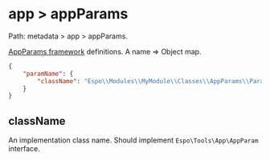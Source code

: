 # app > appParams

Path: metadata > app > appParams.

[AppParams framework](../app-params.md) definitions. A name => Object map.

```json
{
    "paramName": {
        "className": "Espo\\Modules\\MyModule\\Classes\\AppParams\\ParamName"
    }
}

```

## className

An implementation class name. Should implement `Espo\Tools\App\AppParam` interface.

